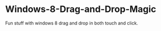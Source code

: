 Windows-8-Drag-and-Drop-Magic
=============================

Fun stuff with windows 8 drag and drop in both touch and click.
